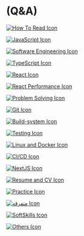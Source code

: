 # (Q&A)

[![How To Read Icon](https://cdn.jsdelivr.net/npm/@fortawesome/fontawesome-free/svgs/brands/github.svg)](https://www.notion.so/How-To-Read-11ce27210518804298c7fdc37aa97fdc?pvs=21)

[![JavaScript Icon](https://cdn.jsdelivr.net/npm/@fortawesome/fontawesome-free/svgs/brands/js.svg)](https://www.notion.so/JavaScript-10fe27210518806985d7d249e6a2b3c7?pvs=21)

[![Software Engineering Icon](https://cdn.jsdelivr.net/npm/@fortawesome/fontawesome-free/svgs/solid/cogs.svg)](https://www.notion.so/Software-Engineering-115e272105188038a51bf4a8a072025d?pvs=21)

[![TypeScript Icon](https://cdn.jsdelivr.net/npm/@fortawesome/fontawesome-free/svgs/brands/ts.svg)](https://www.notion.so/TypeScript-10fe2721051880a1a6e4d0ccd9607639?pvs=21)

[![React Icon](https://cdn.jsdelivr.net/npm/@fortawesome/fontawesome-free/svgs/brands/react.svg)](https://www.notion.so/React-114e27210518800a8fcafd0bb239d66e?pvs=21)

[![React Performance Icon](https://cdn.jsdelivr.net/npm/@fortawesome/fontawesome-free/svgs/brands/react.svg)](https://www.notion.so/React-Porformance-10fe272105188068849adb8e27fd01c8?pvs=21)

[![Problem Solving Icon](https://cdn.jsdelivr.net/npm/@fortawesome/fontawesome-free/svgs/solid/lightbulb.svg)](https://www.notion.so/Problem-Solving-10fe272105188052bda0c807947cd96e?pvs=21)

[![Git Icon](https://cdn.jsdelivr.net/npm/@fortawesome/fontawesome-free/svgs/brands/git-square.svg)](https://www.notion.so/Git-10fe2721051880c79877e04132eae02a?pvs=21)

[![Build-system Icon](https://cdn.jsdelivr.net/npm/@fortawesome/fontawesome-free/svgs/solid/cogs.svg)](https://www.notion.so/Build-system-10fe27210518805aa149c442bb699d13?pvs=21)

[![Testing Icon](https://cdn.jsdelivr.net/npm/@fortawesome/fontawesome-free/svgs/solid/flask.svg)](https://www.notion.so/Testing-10fe27210518803582f7e21b9dca56c1?pvs=21)

[![Linux and Docker Icon](https://cdn.jsdelivr.net/npm/@fortawesome/fontawesome-free/svgs/brands/docker.svg)](https://www.notion.so/Linux-Docker-10fe2721051880caa848e4e97ff7e65d?pvs=21)

[![CI/CD Icon](https://cdn.jsdelivr.net/npm/@fortawesome/fontawesome-free/svgs/brands/gitlab.svg)](https://www.notion.so/CI-CD-10fe2721051880cdae0fec8a6383397c?pvs=21)

[![NextJS Icon](https://cdn.jsdelivr.net/npm/@fortawesome/fontawesome-free/svgs/brands/next.js.svg)](https://www.notion.so/NextJS-10fe2721051880c685c1fcac83f084f5?pvs=21)

[![Resume and CV Icon](https://cdn.jsdelivr.net/npm/@fortawesome/fontawesome-free/svgs/solid/file-alt.svg)](https://www.notion.so/Resume-and-CV-114e27210518802e8861c4b0f4b599ab?pvs=21)

[![Practice Icon](https://cdn.jsdelivr.net/npm/@fortawesome/fontawesome-free/svgs/solid/chalkboard-teacher.svg)](https://www.notion.so/Practice-114e272105188039bda3d6194bf03255?pvs=21)

[![متفرقه Icon](https://cdn.jsdelivr.net/npm/@fortawesome/fontawesome-free/svgs/brands/telegram.svg)](https://www.notion.so/10fe272105188049b90dd30b9a4b89d7?pvs=21)

[![SoftSkills Icon](https://cdn.jsdelivr.net/npm/@fortawesome/fontawesome-free/svgs/solid/user-friends.svg)](https://www.notion.so/SoftSkills-115e2721051880dfa368ffda88bb07a8?pvs=21)

[![Others Icon](https://cdn.jsdelivr.net/npm/@fortawesome/fontawesome-free/svgs/solid/question-circle.svg)](https://www.notion.so/others-115e2721051880f1aca8d9bcc72da79e?pvs=21)
